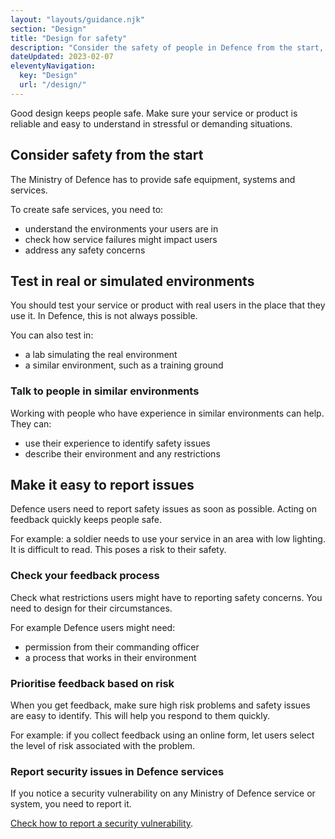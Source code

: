 ```yaml
---
layout: "layouts/guidance.njk"
section: "Design"
title: "Design for safety"
description: "Consider the safety of people in Defence from the start, test in real or simulated environments and make it easy to report issues."
dateUpdated: 2023-02-07
eleventyNavigation:
  key: "Design"
  url: "/design/"
---
```


Good design keeps people safe. Make sure your service or product is reliable and easy to understand in stressful or demanding situations.

## Consider safety from the start

The Ministry of Defence has to provide safe equipment, systems and services.

To create safe services, you need to: 

- understand the environments your users are in
- check how service failures might impact users
- address any safety concerns

## Test in real or simulated environments

You should test your service or product with real users in the place that they use it. In Defence, this is not always possible.

You can also test in:

- a lab simulating the real environment
- a similar environment, such as a training ground

### Talk to people in similar environments

Working with people who have experience in similar environments can help. They can:

- use their experience to identify safety issues
- describe their environment and any restrictions

## Make it easy to report issues

Defence users need to report safety issues as soon as possible. Acting on feedback quickly keeps people safe.

For example: a soldier needs to use your service in an area with low lighting. It is difficult to read. This poses a risk to their safety.

### Check your feedback process

Check what restrictions users might have to reporting safety concerns. You need to design for their circumstances. 

For example Defence users might need:

- permission from their commanding officer
- a process that works in their environment

### Prioritise feedback based on risk

When you get feedback, make sure high risk problems and safety issues are easy to identify. This will help you respond to them quickly.

For example: if you collect feedback using an online form, let users select the level of risk associated with the problem.

### Report security issues in Defence services

If you notice a security vulnerability on any Ministry of Defence service or system, you need to report it.

<a href="https://www.gov.uk/guidance/report-a-vulnerability-on-an-mod-system" target="_blank">Check how to report a security vulnerability</a>.

